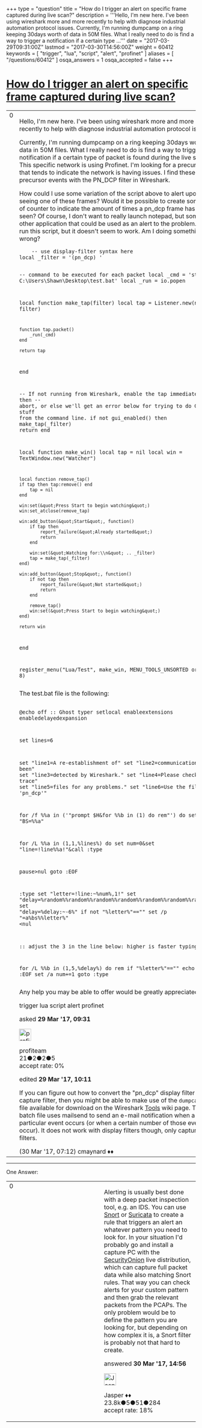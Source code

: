 +++
type = "question"
title = "How do I trigger an alert on specific frame captured during live scan?"
description = '''Hello, I&#x27;m new here. I&#x27;ve been using wireshark more and more recently to help with diagnose industrial automation protocol issues.  Currently, I&#x27;m running dumpcamp on a ring keeping 30days worth of data in 50M files. What I really need to do is find a way to trigger a notification if a certain type ...'''
date = "2017-03-29T09:31:00Z"
lastmod = "2017-03-30T14:56:00Z"
weight = 60412
keywords = [ "trigger", "lua", "script", "alert", "profinet" ]
aliases = [ "/questions/60412" ]
osqa_answers = 1
osqa_accepted = false
+++

<div class="headNormal">

# [How do I trigger an alert on specific frame captured during live scan?](/questions/60412/how-do-i-trigger-an-alert-on-specific-frame-captured-during-live-scan)

</div>

<div id="main-body">

<div id="askform">

<table id="question-table" style="width:100%;"><colgroup><col style="width: 50%" /><col style="width: 50%" /></colgroup><tbody><tr class="odd"><td style="width: 30px; vertical-align: top"><div class="vote-buttons"><span id="post-60412-upvote" class="ajax-command post-vote up" rel="nofollow" title="I like this post (click again to cancel)"> </span><div id="post-60412-score" class="post-score" title="current number of votes">0</div><span id="post-60412-downvote" class="ajax-command post-vote down" rel="nofollow" title="I dont like this post (click again to cancel)"> </span> <span id="favorite-mark" class="ajax-command favorite-mark" rel="nofollow" title="mark/unmark this question as favorite (click again to cancel)"> </span><div id="favorite-count" class="favorite-count"></div></div></td><td><div id="item-right"><div class="question-body"><p>Hello, I'm new here. I've been using wireshark more and more recently to help with diagnose industrial automation protocol issues.</p><p>Currently, I'm running dumpcamp on a ring keeping 30days worth of data in 50M files. What I really need to do is find a way to trigger a notification if a certain type of packet is found during the live scan. This specific network is using Profinet. I'm looking for a precursor that tends to indicate the network is having issues. I find these precursor events with the PN_DCP filter in Wireshark.</p><p>How could I use some variation of the script above to alert upon seeing one of these frames? Would it be possible to create some sort of counter to indicate the amount of times a pn_dcp frame has been seen? Of course, I don't want to really launch notepad, but some other application that could be used as an alert to the problem. I tried run this script, but it doesn't seem to work. Am I doing something wrong?</p><pre><code>    -- use display-filter syntax here
local _filter = &#39;(pn_dcp) &#39;

-- command to be executed for each packet
local _cmd = &#39;start C:\Users\Shawn\Desktop\test.bat&#39;
local _run = io.popen

local function make_tap(filter)
    local tap = Listener.new(nil, filter)

    function tap.packet()
        _run(_cmd)
    end

    return tap
end

-- If not running from Wireshark, enable the tap immediately, then
-- abort, or else we&#39;ll get an error below for trying to do GUI 
-- stuff from the command line.
if not gui_enabled() then
    make_tap(_filter)
    return
end

local function make_win()
    local tap = nil
    local win = TextWindow.new(&quot;Watcher&quot;)

    local function remove_tap()
    if tap then tap:remove() end
        tap = nil
    end

    win:set(&quot;Press Start to begin watching&quot;)
    win:set_atclose(remove_tap)

    win:add_button(&quot;Start&quot;, function()
        if tap then
            report_failure(&quot;Already started&quot;)
            return
        end

        win:set(&quot;Watching for:\\n&quot; .. _filter)
        tap = make_tap(_filter)
    end)

    win:add_button(&quot;Stop&quot;, function()
        if not tap then
            report_failure(&quot;Not started&quot;)
            return
        end

        remove_tap()
        win:set(&quot;Press Start to begin watching&quot;)
    end)

    return win
end

register_menu(&quot;Lua/Test&quot;, make_win, MENU_TOOLS_UNSORTED or 8)</code></pre><p>The test.bat file is the following:</p><pre><code>    @echo off
:: Ghost typer
setlocal enableextensions enabledelayedexpansion

set lines=6

set &quot;line1=A re-establishment of&quot;
set &quot;line2=communications has been&quot;
set &quot;line3=detected by Wireshark.&quot;
set &quot;line4=Please check the trace&quot;
set &quot;line5=files for any problems.&quot;
set &quot;line6=Use the filter &#39;pn_dcp&#39;&quot;

for /f %%a in (&#39;&quot;prompt $H&amp;for %%b in (1) do rem&quot;&#39;) do set &quot;BS=%%a&quot;

for /L %%a in (1,1,%lines%) do set num=0&amp;set &quot;line=!line%%a!&quot;&amp;call :type

pause&gt;nul
goto :EOF

:type
set &quot;letter=!line:~%num%,1!&quot;
set &quot;delay=%random%%random%%random%%random%%random%%random%%random%&quot;
set &quot;delay=%delay:~-6%&quot;
if not &quot;%letter%&quot;==&quot;&quot; set /p &quot;=a%bs%%letter%&quot; &lt;nul

:: adjust the 3 in the line below: higher is faster typing speed

for /L %%b in (1,5,%delay%) do rem
if &quot;%letter%&quot;==&quot;&quot; echo.&amp;goto :EOF
set /a num+=1
goto :type</code></pre><p>Any help you may be able to offer would be greatly appreciated!</p></div><div id="question-tags" class="tags-container tags"><span class="post-tag tag-link-trigger" rel="tag" title="see questions tagged &#39;trigger&#39;">trigger</span> <span class="post-tag tag-link-lua" rel="tag" title="see questions tagged &#39;lua&#39;">lua</span> <span class="post-tag tag-link-script" rel="tag" title="see questions tagged &#39;script&#39;">script</span> <span class="post-tag tag-link-alert" rel="tag" title="see questions tagged &#39;alert&#39;">alert</span> <span class="post-tag tag-link-profinet" rel="tag" title="see questions tagged &#39;profinet&#39;">profinet</span></div><div id="question-controls" class="post-controls"></div><div class="post-update-info-container"><div class="post-update-info post-update-info-user"><p>asked <strong>29 Mar '17, 09:31</strong></p><img src="https://secure.gravatar.com/avatar/227017211e0730ebab8facb3b68278a0?s=32&amp;d=identicon&amp;r=g" class="gravatar" width="32" height="32" alt="profiteam&#39;s gravatar image" /><p><span>profiteam</span><br />
<span class="score" title="21 reputation points">21</span><span title="2 badges"><span class="badge1">●</span><span class="badgecount">2</span></span><span title="2 badges"><span class="silver">●</span><span class="badgecount">2</span></span><span title="5 badges"><span class="bronze">●</span><span class="badgecount">5</span></span><br />
<span class="accept_rate" title="Rate of the user&#39;s accepted answers">accept rate:</span> <span title="profiteam has no accepted answers">0%</span></p></div><div class="post-update-info post-update-info-edited"><p><span> edited <strong>29 Mar '17, 10:11</strong> </span></p></div></div><div id="comments-container-60412" class="comments-container"><span id="60441"></span><div id="comment-60441" class="comment"><div id="post-60441-score" class="comment-score"></div><div class="comment-text"><p>If you can figure out how to convert the "pn_dcp" display filter into a capture filter, then you might be able to make use of the <code>dumpcap.bat</code> file available for download on the Wireshark <a href="https://wiki.wireshark.org/Tools">Tools</a> wiki page. The batch file uses mailsend to send an e-mail notification when a particular event occurs (or when a certain number of those events occur). It does not work with display filters though, only capture filters.</p></div><div id="comment-60441-info" class="comment-info"><span class="comment-age">(30 Mar '17, 07:12)</span> <span class="comment-user userinfo">cmaynard ♦♦</span></div></div></div><div id="comment-tools-60412" class="comment-tools"></div><div class="clear"></div><div id="comment-60412-form-container" class="comment-form-container"></div><div class="clear"></div></div></td></tr></tbody></table>

------------------------------------------------------------------------

<div class="tabBar">

<span id="sort-top"></span>

<div class="headQuestions">

One Answer:

</div>

</div>

<span id="60457"></span>

<div id="answer-container-60457" class="answer">

<table style="width:100%;"><colgroup><col style="width: 50%" /><col style="width: 50%" /></colgroup><tbody><tr class="odd"><td style="width: 30px; vertical-align: top"><div class="vote-buttons"><span id="post-60457-upvote" class="ajax-command post-vote up" rel="nofollow" title="I like this post (click again to cancel)"> </span><div id="post-60457-score" class="post-score" title="current number of votes">0</div><span id="post-60457-downvote" class="ajax-command post-vote down" rel="nofollow" title="I dont like this post (click again to cancel)"> </span></div></td><td><div class="item-right"><div class="answer-body"><p>Alerting is usually best done with a deep packet inspection tool, e.g. an IDS. You can use <a href="https://snort.org/">Snort</a> or <a href="https://suricata-ids.org/">Suricata</a> to create a rule that triggers an alert an whatever pattern you need to look for. In your situation I'd probably go and install a capture PC with the <a href="https://securityonion.net/">SecurityOnion</a> live distribution, which can capture full packet data while also matching Snort rules. That way you can check alerts for your custom pattern and then grab the relevant packets from the PCAPs. The only problem would be to define the pattern you are looking for, but depending on how complex it is, a Snort filter is probably not that hard to create.</p></div><div class="answer-controls post-controls"></div><div class="post-update-info-container"><div class="post-update-info post-update-info-user"><p>answered <strong>30 Mar '17, 14:56</strong></p><img src="https://secure.gravatar.com/avatar/c578ba2967741f25aebd6afef702f432?s=32&amp;d=identicon&amp;r=g" class="gravatar" width="32" height="32" alt="Jasper&#39;s gravatar image" /><p><span>Jasper ♦♦</span><br />
<span class="score" title="23806 reputation points"><span>23.8k</span></span><span title="5 badges"><span class="badge1">●</span><span class="badgecount">5</span></span><span title="51 badges"><span class="silver">●</span><span class="badgecount">51</span></span><span title="284 badges"><span class="bronze">●</span><span class="badgecount">284</span></span><br />
<span class="accept_rate" title="Rate of the user&#39;s accepted answers">accept rate:</span> <span title="Jasper has 263 accepted answers">18%</span></p></div></div><div id="comments-container-60457" class="comments-container"></div><div id="comment-tools-60457" class="comment-tools"></div><div class="clear"></div><div id="comment-60457-form-container" class="comment-form-container"></div><div class="clear"></div></div></td></tr></tbody></table>

</div>

<div class="paginator-container-left">

</div>

</div>

</div>

